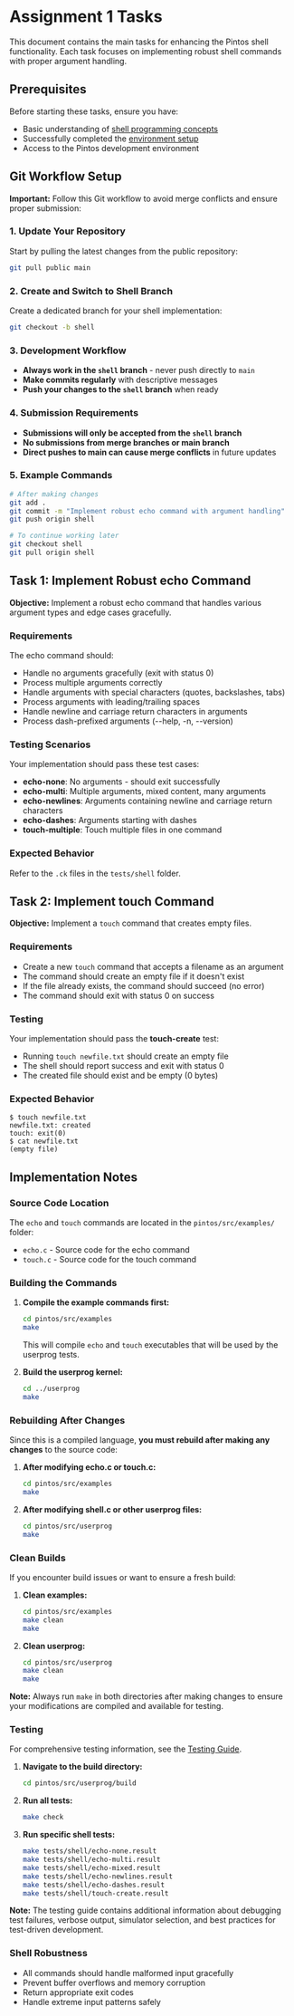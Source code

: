 # Assignment 1 Tasks

This document contains the main tasks for enhancing the Pintos shell functionality. Each task focuses on implementing robust shell commands with proper argument handling.

## Prerequisites

Before starting these tasks, ensure you have:
- Basic understanding of [shell programming concepts](./introduction_to_shell.md)
- Successfully completed the [environment setup](./assignment_1_environment_setup.md)
- Access to the Pintos development environment

## Git Workflow Setup

**Important:** Follow this Git workflow to avoid merge conflicts and ensure proper submission:

### 1. Update Your Repository
Start by pulling the latest changes from the public repository:
```bash
git pull public main
```

### 2. Create and Switch to Shell Branch
Create a dedicated branch for your shell implementation:
```bash
git checkout -b shell
```

### 3. Development Workflow
- **Always work in the `shell` branch** - never push directly to `main`
- **Make commits regularly** with descriptive messages
- **Push your changes to the `shell` branch** when ready

### 4. Submission Requirements
- **Submissions will only be accepted from the `shell` branch**
- **No submissions from merge branches or main branch**
- **Direct pushes to main can cause merge conflicts** in future updates

### 5. Example Commands
```bash
# After making changes
git add .
git commit -m "Implement robust echo command with argument handling"
git push origin shell

# To continue working later
git checkout shell
git pull origin shell
```

## Task 1: Implement Robust echo Command

**Objective:** Implement a robust echo command that handles various argument types and edge cases gracefully.

### Requirements
The echo command should:
- Handle no arguments gracefully (exit with status 0)
- Process multiple arguments correctly
- Handle arguments with special characters (quotes, backslashes, tabs)
- Process arguments with leading/trailing spaces
- Handle newline and carriage return characters in arguments
- Process dash-prefixed arguments (--help, -n, --version)

### Testing Scenarios
Your implementation should pass these test cases:
- **echo-none**: No arguments - should exit successfully
- **echo-multi**: Multiple arguments, mixed content, many arguments
- **echo-newlines**: Arguments containing newline and carriage return characters
- **echo-dashes**: Arguments starting with dashes
- **touch-multiple**: Touch multiple files in one command

### Expected Behavior
Refer to the `.ck` files in the `tests/shell` folder.

## Task 2: Implement touch Command

**Objective:** Implement a `touch` command that creates empty files.

### Requirements
- Create a new `touch` command that accepts a filename as an argument
- The command should create an empty file if it doesn't exist
- If the file already exists, the command should succeed (no error)
- The command should exit with status 0 on success

### Testing
Your implementation should pass the **touch-create** test:
- Running `touch newfile.txt` should create an empty file
- The shell should report success and exit with status 0
- The created file should exist and be empty (0 bytes)

### Expected Behavior
```
$ touch newfile.txt
newfile.txt: created
touch: exit(0)
$ cat newfile.txt
(empty file)
```

## Implementation Notes

### Source Code Location
The `echo` and `touch` commands are located in the `pintos/src/examples/` folder:
- `echo.c` - Source code for the echo command
- `touch.c` - Source code for the touch command

### Building the Commands
1. **Compile the example commands first:**
   ```bash
   cd pintos/src/examples
   make
   ```
   This will compile `echo` and `touch` executables that will be used by the userprog tests.

2. **Build the userprog kernel:**
   ```bash
   cd ../userprog
   make
   ```

### Rebuilding After Changes
Since this is a compiled language, **you must rebuild after making any changes** to the source code:

1. **After modifying echo.c or touch.c:**
   ```bash
   cd pintos/src/examples
   make
   ```

2. **After modifying shell.c or other userprog files:**
   ```bash
   cd pintos/src/userprog
   make
   ```

### Clean Builds
If you encounter build issues or want to ensure a fresh build:

1. **Clean examples:**
   ```bash
   cd pintos/src/examples
   make clean
   make
   ```

2. **Clean userprog:**
   ```bash
   cd pintos/src/userprog
   make clean
   make
   ```

**Note:** Always run `make` in both directories after making changes to ensure your modifications are compiled and available for testing.

### Testing
For comprehensive testing information, see the [Testing Guide](./testing.md).

1. **Navigate to the build directory:**
   ```bash
   cd pintos/src/userprog/build
   ```

2. **Run all tests:**
   ```bash
   make check
   ```

3. **Run specific shell tests:**
   ```bash
   make tests/shell/echo-none.result
   make tests/shell/echo-multi.result
   make tests/shell/echo-mixed.result
   make tests/shell/echo-newlines.result
   make tests/shell/echo-dashes.result
   make tests/shell/touch-create.result
   ```

**Note:** The testing guide contains additional information about debugging test failures, verbose output, simulator selection, and best practices for test-driven development.

### Shell Robustness
- All commands should handle malformed input gracefully
- Prevent buffer overflows and memory corruption
- Return appropriate exit codes
- Handle extreme input patterns safely